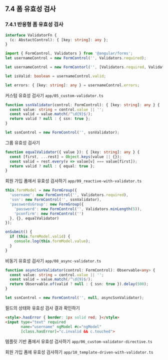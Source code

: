 ## 7.4 폼 유효성 검사

### 7.4.1 반응형 폼 유효성 검사

```ts
interface ValidatorFn {
  (c: AbstactControl): { [key: string]: any };
}
```

```ts
import { FormControl, Validators } from '@angular/forms';
let usernameControl = new FormControl('', Validators.required);
```

```ts
let usernameControl = new FormContorl('', [Validators.required, Validators.minLength(5)]);
```

```ts
let isValid: boolean = usernameControl.valid;
```

```ts
let errors: { [key: string]: any } = usernameControl.errors;
```

커스텀 유효성 검사기
`app/05_custom-validator.ts`
```ts
function ssnValidator(control: FormControl): { [key: string]: any } {
  const value: string = control.value || '';
  const valid = value.match(/^\d{9}$/);
  return valid ? null : { ssn: true };
}
```

```ts
let ssnControl = new FormControl('', ssnValidator);
```

그룹 유효성 검사기
```ts
function equalValidator({ value }): { [key: string]: any } {
  const [first, ...rest] = Object.keys(value || {});
  const valid = rest.every(v => value[v] === value[first]);
  return valid ? null : { equal: true };
}
```

회원 가입 폼에서 유효성 검사하기
`app/09_reactive-with-validator.ts`

```ts
this.formModel = new FormGroup({
  'username': new FormControl('', Validators.required),
  'ssn': new FormControl('', ssnValidator),
  'passwordsGroup': new FormGroup({
    'password': new FormControl('', Validators.minLength(5)),
    'pconfirm': new FormControl('')
  }, {}, equalValidator)
});
```

```ts
onSubmit() {
  if (this.formModel.valid) {
    console.log(this.formModel.value);
  }
}
```

비동기 유효성 검사기
`app/08_async-validator.ts`

```ts
function asyncSsnValidator(control: FormControl): Observable<any> {
  const value: string = control.value || '';
  const valid = value.match(/^\d{9}$/);
  return Observable.of(valid ? null : { ssn: true }).delay(500);
}
```

```ts
let ssnControl = new FormControl('', null, asyncSsnValidator);
```

필드의 상태와 유효성 검사 결과 확인하기
```html
<style>.hasError { border: 1px solid red; }</style>
<input type="text" required
       name="username" ngModel #c="ngModel"
       [class.hasError]="c.invalid && c.touched">
```

템플릿 기반 폼에서 유효성 검사하기
`app/06_custom-validator-directive.ts`

회원 가입 폼에 유효성 검사하기
`app/10_template-driven-with-validator.ts`
